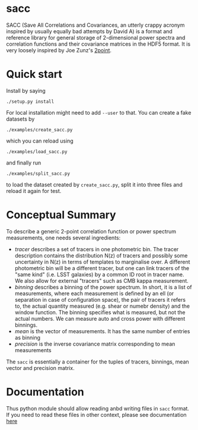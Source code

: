 # sacc

SACC (Save All Correlations and Covariances, an utterly crappy acronym inspired by usually equally bad attempts by David A) is  a format and reference library for general storage of 2-dimensional power spectra and correlation functions and their covariance matrices in the HDF5 format. It is very loosely inspired by Joe Zunz's [2point](https://github.com/joezuntz/2point).

# Quick start

Install by saying

```
./setup.py install
```
For local installation might need to add `--user` to that.
You can create a fake datasets by 
```
./examples/create_sacc.py
```
which you can reload using
```
./examples/load_sacc.py
```
and finally run 
```
./examples/split_sacc.py
```
to load the dataset created by `create_sacc.py`, split it into three files and reload it again for test.

# Conceptual Summary

To describe a generic 2-point correlation function or power spectrum
measurements, one needs several ingredients:

 * *tracer* describes a set of tracers in one photometric bin. The
   tracer description contains the distribution N(z) of tracers and
   possibly some uncertainty in N(z) in terms of templates to
   marginalise over. A different photometric bin will be a different
   tracer, but one can link tracers of the "same kind" (i.e. LSST
   galaxies) by a common ID root in tracer name. We also allow for
   external "tracers" such as CMB kappa measurement.
 * *binning* describes a binning of the power spectrum. In short, it
   is a list of measurements, where each measurement is defined by an
   ell (or separation in case of configuration space), the pair of
   tracers it refers to, the actual quantity measured (e.g. shear or
   numebr density) and the window function. The binning specifies
   what is measured, but not the actual numbers. We can measure auto
   and cross power with different binnings.
 * *mean* is the vector of measurements. It has the same number of
   entries as binning
 * *precision* is the inverse covariance matrix corresponding to mean
   measurements
   
The `sacc` is essentially a container for the tuples of tracers,
binnings, mean vector and precision matrix. 

# Documentation

Thus python module should allow reading anbd writing files in `sacc`
format. If you need to read these files in other context, please see
documentation [here](doc/format.md)


